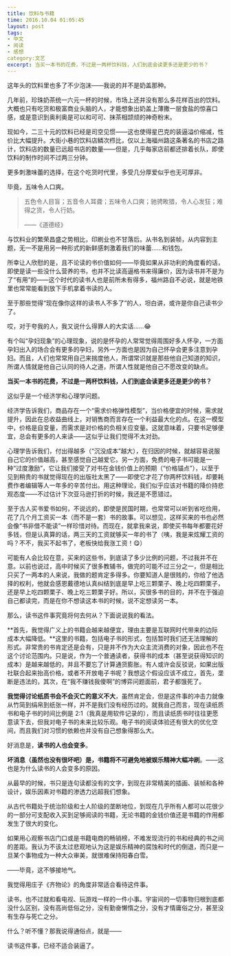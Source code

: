 ```yaml
---
title: 饮料与书籍
time: 2016.10.04 01:05:45
layout: post
tags:
- 中文
- 阅读
- 感想
category:文艺
excerpt: 当买一本书的花费，不过是一两杯饮料钱，人们到底会读更多还是更少的书？
---
```


这年头的饮料里也多了不少泡沫——我说的并不是奶盖那种。

几年前，珍珠奶茶统一六元一杯的时候，市场上还并没有那么多花样百出的饮料。大概也只有吃货和极富商业头脑的人，才能想象出奶盖上薄撒一层食盐的惊喜口感，或是意识到奥利奥是可以和可可、抹茶相颉颃的神奇粉末。

现如今，二三十元的饮料已经是司空见惯——这也使得星巴克的装逼溢价缩减，性价比大幅提升。大街小巷的饮料店鳞次栉比，仅以上海福州路这条著名的书店之路计，饮料店的数量已远超书店的数量——但是，几乎每家店前都还排着长队，即使饮料的制作时间不过两三分钟。

更多刺激味蕾的选择，在这个吃货时代里，多受几分厚爱似乎也无可厚非。

毕竟，五味令人口爽。

> 五色令人目盲；五音令人耳聋；五味令人口爽；驰骋畋猎，令人心发狂；难得之货，令人行妨。
>
> ——《道德经》

与饮料业的繁荣昌盛之势相比，印刷业也不甘落后。从书名到装帧，从内容到主题，无一不是用另一种形式的新鲜感刺激着我们的味蕾……和钱包。

所幸让人欣慰的是，且不论读的书价值如何——毕竟如果从非功利的角度看的话，即使是读一些没什么营养的书，也并不比读高逼格书来得廉价，因为读书并不是为了“有用”的——这个时代的读书人也是前所未有得多，福州路自不必说，就是地铁里也常常能看到放下手机拿着书读的人。

至于那些觉得“现在像你这样的读书人不多了”的人，坦白讲，或许是你自己读书少了。

哎，对于夸我的人，我又说什么得罪人的大实话……😂

有个叫“孕妇现象”的心理现象，说的是怀孕的人常常觉得周围好多人怀孕，一方面孕妇出入的场合会有更多的孕妇，另外一方面也是因为自己怀孕会更多注意到孕妇。而且，人们也常常用自己来揣度他人，所谓常识就是那些他自己知道的知识，所谓人情就是他自己认同的待人之道，所谓人性就是他自己不愿改变的缺点。



**当买一本书的花费，不过是一两杯饮料钱，人们到底会读更多还是更少的书？**

这似乎是一个经济学和心理学问题。

经济学告诉我们，商品存在一个“需求价格弹性模型”，当价格便宜的时候，需求就提升，因此在总收益曲线上，对销售商而言存在一个利益最大化的点。在这一模型中，价格是自变量，而需求是对价格的负相关应变量。这就意味着，只要书足够便宜，总会有更多的人来读——这似乎让我们觉得不太对劲。

心理学告诉我们，付出得越多（“沉没成本”越大），在归因的时候，就越容易说服自己它的价值越高，甚至感觉自己越爱它。另一方面，免费的电子书可能是一种“过度激励”，它让我们接受了对书在金钱价值上的预期（“价格锚点”），以至于见到稍贵的书就觉得现在的出版社太黑了——即使它才花了你两杯饮料钱，却要耗费作者编辑等人一年多的辛苦付出。用这种理论，我们似乎应该对书籍的降价持悲观态度——不过估计下次亚马逊打折的时候，我还是不愿错过。


至于古人买书爱书如何，不说远的，即使是民国时期，也常常可以听到省吃俭用，花了几个月工资买一本（而不是一套）书的故事。可以想见，这样买来的书也必然会像“书非借不能读”一样珍惜对待。而现在，就拿我来说，即使买书每年都要花好多钱，但是认真算的话，两三天的工资就够买一年的书了（咦，我是来炫耀工资的吗？不不，我买不起书了，老板快给我涨工资！😋）

可能有人会比较在意，买来的这些书，到底读了多少比例的问题，不过我并不在意。以前也说过，高中时候买了很多教辅书，做完的可能不过三分之一，但是相比只买了一两本的人来说，我做的题肯定多得多。你要知道人是很贱的，你给了他选择的权利，他就会感恩戴德地认真纠结到底是早上吃三颗栗子、晚上吃四颗栗子，还是早上吃四颗栗子、晚上吃三颗栗子好。所以，买很多书的目的，并不在于强迫自己都读完，而是在你不想读这本书的时候，说不定想读另一本。



那么，读书这件事究竟将何去何从？下面说说我的看法。

**首先，我觉得广义上的书籍会越来越便宜，理由主要是互联网时代带来的边际成本大幅降低。**这里的书籍，包括电子书的形式，包括暂时我们还无法理解的形式。非常贵的书肯定还是会有，只是并不作为大众主流消费的对象，因此也不在这个讨论范围内。只是说，作为一个普通读者，获得书的成本（甚至说获得知识的成本）是越来越低的，并且不要忘了计算通货膨胀。有人或许会反驳说，如果出版社联合起来抬高价格，或者不开放电子书呢？我想这个假设应该不成立，首先，垄断是违法的，其次，在“我不赚钱我傻啊”的博弈问题面前，君子都饿死了。

**我觉得讨论纸质书会不会灭亡的意义不大**，虽然肯定会，但是这件事的冲击力就像从竹简到绢帛到纸张一样，并不是我们没有经历过的。就我自己而言，现在读纸质书和电子书的时间比例是 2:1（我真是用软件记录的），而且读纸质书时往往更愿意读下去，但我对电子书的未来比较乐观。电子书的阅读体验还有很大的优化空间，而且我们对习惯的依赖也并没有自己想象得那么大。

好消息是，**读书的人也会变多**。

**坏消息（虽然也没有很坏吧）是，书籍将不可避免地被娱乐精神大幅冲刷**。——这也是为什么读书的人会变多的原因。

从最早的时候，书只是连句读都没有的文字，到现在非常精美的插画、装帧和各种设计，娱乐因素对书籍的渗透力远超我们想象。

从古代书籍处于统治阶级和士人阶级的垄断地位，到现在几乎所有人都可以花很少的一部分可支配收入买到足够阅读的书籍，无论书籍的金钱价值还是书籍的作用都发生了很大的变化。

如果用心观察书店门口或是书籍电商的畅销榜，不难发现流行的书和经典的书之间的差距。我认为不该太过悲观地认为这是娱乐精神的腐蚀和时代的倒退，而只是一旦某个事物成为一种大众审美，就很难保持阳春白雪。

——毕竟，这不够接地气。



我觉得用庄子《齐物论》的角度非常适合看待这件事。

读书，也不过就和看电视、玩游戏一样的一件小事。宇宙间的一切事物归根到底都没什么区别，没有高尚低俗之分，没有勤奋懒惰之分，没有才情庸俗之分，甚至没有生存与死亡之分。

什么？听不懂？那我说得通俗点，就是——

读书这件事，已经不适合装逼了。
